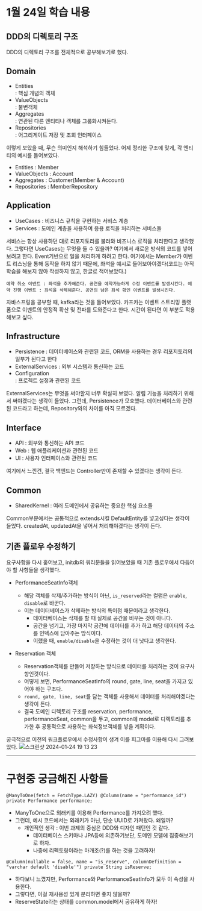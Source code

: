 # 1월 24일 학습 내용

## DDD의 디렉토리 구조

DDD의 디렉토리 구조를 전체적으로 공부해보기로 했다. 

Domain
---
- Entities<br> : 핵심 개념의 객체
- ValueObjects<br> : 불변객체
- Aggregates<br> : 연관된 다른 엔티티나 객체를 그룹화시켜둔다.
- Repositories<br> : 어그리게이트 저장 및 조회 인터페이스

이렇게 보았을 때, 무슨 의미인지 해석하기 힘들었다. 
어제 정리한 구조에 맞게, 각 엔티티의 예시를 들어보았다.

- Entities : Member
- ValueObjects : Account
- Aggregates : Customer(Member & Account)
- Repositories : MemberRepository

Application
---
- UseCases : 비즈니스 규칙을 구현하는 서비스 계층
- Services : 도메인 계층을 사용하여 응용 로직을 처리하는 서비스들

서비스는 항상 사용하던 대로 리포지토리를 불러와 비즈니스 로직을 처리한다고 생각했다. 
그렇다면 UseCases는 무엇을 둘 수 있을까? 
여기에서 새로운 방식의 코드를 넣어보려고 한다. 
Event기반으로 일을 처리하게 하려고 한다. 
여기에서는 Member가 이벤트 리스닝을 통해 동작을 하지 않기 때문에, 
좌석을 예시로 들어보아야겠다(코드는 아직 학습을 해보지 않아 작성하지 않고, 한글로 적어보았다.)

`
예약 취소 이벤트 : 좌석을 추가해준다. 공연을 예약가능하게 수정 이벤트를 발생시킨다.
예약 진행 이벤트 : 좌석을 삭제해준다. 공연의 남은 좌석 확인 이벤트를 발생시킨다.
`

자바스프링을 공부할 때, kafka라는 것을 들어보았다. 
카프카는 이벤트 스트리밍 플랫폼으로 이벤트의 안정적 확산 및 전파를 도와준다고 한다. 
시간이 된다면 이 부분도 적용해보고 싶다.

Infrastructure
---
- Persistence : 데이터베이스와 관련된 코드, ORM을 사용하는 경우 리포지토리의 일부가 된다고 한다
- ExternalServices : 외부 시스템과 통신하는 코드
- Configuration<br> : 프로젝트 설정과 관련된 코드

ExternalServices는 무엇을 써야할지 너무 확실히 보였다.
알림 기능을 처리하기 위해서 써야겠다는 생각이 들었다. 
그런데, Persistence가 모호했다. 
데이터베이스와 관련된 코드라고 하는데, Repository와의 차이를 아직 모르겠다. 


Interface
---
- API : 외부와 통신하는 API 코드
- Web : 웹 애플리케이션과 관련된 코드
- UI : 사용자 인터페이스와 관련된 코드

여기에서 느낀건, 결국 백엔드는 Controller만이 존재할 수 있겠다는 생각이 든다. 


Common
---
- SharedKernel : 여러 도메인에서 공유하는 중요한 핵심 요소들

Common부분에서는 공통적으로 extends시킬 DefaultEntity를 넣고싶다는 생각이 들었다. 
createdAt, updatedAt을 넣어서 처리해야겠다는 생각이 든다. 

## 기존 플로우 수정하기

요구사항을 다시 훑어보고, initdb의 쿼리문들을 읽어보았을 때 기존 플로우에서 다듬어야 할 사항들을 생각했다. 

- PerformanceSeatInfo객체
  - 해당 객체를 삭제/추가하는 방식이 아닌, `is_reserved`라는 컬럼은 `enable`, `disable`로 바꾼다. 
  - 이는 데이터베이스가 삭제하는 방식의 특이점 때문이라고 생각한다. 
    - 데이터베이스는 삭제를 할 때 실제로 공간을 비우는 것이 아니다. 
    - 공간을 넘기고, 가장 마지막 공간에 데이터를 추가 하고 해당 데이터의 주소를 인덱스에 담아주는 방식이다. 
    - 이랬을 때, `enable/disable`을 수정하는 것이 더 낫다고 생각한다. 

- Reservation 객체
  - Reservation객체를 만들어 저장하는 방식으로 데이터를 처리하는 것이 요구사항인것이다. 
  - 어떻게 보면, PerformanceSeatInfo의 round, gate, line, seat을 가지고 있어야 하는 구조다. 
  - `round, gate, line, seat`를 담는 객체를 사용해서 데이터를 처리해야겠다는 생각이 든다.
  - 결국 도메인 디렉토리 구조를 reservation, performance, performanceSeat, common을 두고, common에 model로 디렉토리를 추가한 후 공통적으로 사용하는 좌석정보객체를 넣을 계획이다. 

궁극적으로 이전의 워크플로우에서 수정사항이 생겨 이를 피그마를 이용해 다시 그려보았다.
![스크린샷 2024-01-24 19 13 23](https://github.com/jinho-yoo-jack/wanted-preonboarding-challenge-backend-16/assets/99702271/5513ed95-4efe-4a30-9872-56de38e107ca)

---

# 구현중 궁금해진 사항들
`
@ManyToOne(fetch = FetchType.LAZY)
@Column(name = "performance_id")
private Performance performance;
`
- ManyToOne으로 외래키를 이용해 Performance를 가져오려 했다. 
- 그런데, 예시 코드에서는 외래키가 아닌, 단순 UUID로 가져왔다. 왜일까?
  - 개인적인 생각 : 이번 과제의 중심은 DDD와 디자인 패턴인 것 같다. 
    - 데이터베이스 스키마나 JPA등에 의존하기보단, 도메인 모델에 집중해보기로 하자. 
    - 나중에 리펙토링이라는 마개조(?)를 하는 것을 고려하자!

`
@Column(nullable = false, name = "is_reserve", columnDefinition = "varchar default 'disable'")
private String isReserve;
`
- 하다보니 느꼈지만, Performance와 PerformanceSeatInfo가 모두 이 속성을 사용한다. 
- 그렇다면, 이걸 재사용성 있게 분리하면 좋지 않을까?
- ReserveState라는 상태를 common.model에서 공유하게 하자!